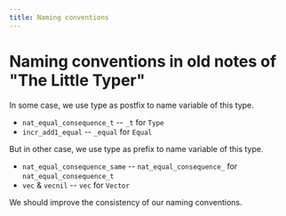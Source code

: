 ```yaml
---
title: Naming conventions
---
```


# Naming conventions in old notes of "The Little Typer"

In some case, we use type as postfix to name variable of this type.

- `nat_equal_consequence_t` -- `_t` for `Type`
- `incr_add1_equal` -- `_equal` for `Equal`

But in other case, we use type as prefix to name variable of this type.

- `nat_equal_consequence_same` -- `nat_equal_consequence_` for `nat_equal_consequence_t`
- `vec` & `vecnil` -- `vec` for `Vector`

We should improve the consistency of our naming conventions.
